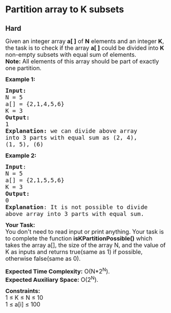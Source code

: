 # Partition array to K subsets
## Hard 
<div class="problem-statement" style="user-select: auto;">
                <p style="user-select: auto;"></p><p style="user-select: auto;"><span style="font-size: 18px; user-select: auto;">Given an integer array <strong style="user-select: auto;">a[ ]</strong> of <strong style="user-select: auto;">N</strong> elements and an integer <strong style="user-select: auto;">K</strong>, the task is to check if the array <strong style="user-select: auto;">a[ ]</strong>&nbsp;could be divided into <strong style="user-select: auto;">K</strong> non-empty subsets with equal sum of elements.<br style="user-select: auto;">
<strong style="user-select: auto;">Note:</strong>&nbsp;All elements of this array should be part of exactly one partition.</span></p>

<p style="user-select: auto;"><span style="font-size: 18px; user-select: auto;"><strong style="user-select: auto;">Example 1:</strong></span></p>

<pre style="user-select: auto;"><span style="font-size: 18px; user-select: auto;"><strong style="user-select: auto;">Input:</strong> 
N = 5
a[] = {2,1,4,5,6}
K = 3
<strong style="user-select: auto;">Output:</strong> 
1
<strong style="user-select: auto;">Explanation:</strong> we can divide above array 
into 3 parts with equal sum as (2, 4), 
(1, 5),&nbsp;(6)
</span></pre>

<p style="user-select: auto;"><span style="font-size: 18px; user-select: auto;"><strong style="user-select: auto;">Example 2:</strong></span></p>

<pre style="user-select: auto;"><span style="font-size: 18px; user-select: auto;"><strong style="user-select: auto;">Input</strong>: 
N = 5 
a[] = {2,1,5,5,6}
K = 3
<strong style="user-select: auto;">Output:</strong> 
0
<strong style="user-select: auto;">Explanation</strong>: It is not possible to divide
above array into 3 parts with equal sum.</span>
</pre>

<p style="user-select: auto;"><span style="font-size: 18px; user-select: auto;"><strong style="user-select: auto;">Your Task:</strong><br style="user-select: auto;">
You don't need to read input or print anything. Your task is to complete the function&nbsp;<strong style="user-select: auto;">isKPartitionPossible()</strong>&nbsp;which takes the array a[],&nbsp;the size of the array N, and the value of K as inputs and returns true(same as 1) if possible, otherwise false(same as 0).</span></p>

<p style="user-select: auto;"><span style="font-size: 18px; user-select: auto;"><strong style="user-select: auto;">Expected Time Complexity:</strong>&nbsp;O(N*2<sup style="user-select: auto;">N</sup>).<br style="user-select: auto;">
<strong style="user-select: auto;">Expected Auxiliary&nbsp;Space:</strong>&nbsp;O(2<sup style="user-select: auto;">N</sup>).</span></p>

<p style="user-select: auto;"><span style="font-size: 18px; user-select: auto;"><strong style="user-select: auto;">Constraints:</strong><br style="user-select: auto;">
1 ≤&nbsp;K ≤ N ≤ 10<br style="user-select: auto;">
1 ≤ a[i] ≤ 100</span></p>
 <p style="user-select: auto;"></p>
            </div>
